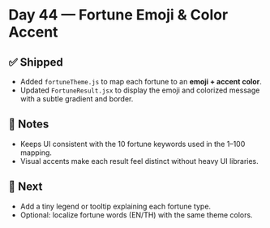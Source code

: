 # Day 44 — Fortune Emoji & Color Accent

## ✅ Shipped
- Added `fortuneTheme.js` to map each fortune to an **emoji + accent color**.
- Updated `FortuneResult.jsx` to display the emoji and colorized message with a subtle gradient and border.

## 🧠 Notes
- Keeps UI consistent with the 10 fortune keywords used in the 1–100 mapping.
- Visual accents make each result feel distinct without heavy UI libraries.

## 🎯 Next
- Add a tiny legend or tooltip explaining each fortune type.
- Optional: localize fortune words (EN/TH) with the same theme colors.
